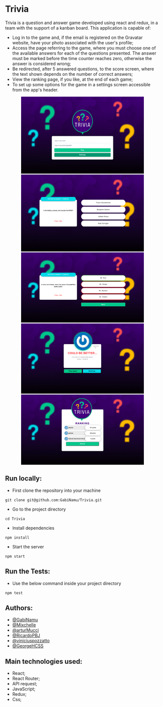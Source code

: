 # Trivia
Trivia is a question and answer game developed using react and redux, in a team with the support of a kanban board. This application is capable of:

- Log in to the game and, if the email is registered on the Gravatar website, have your photo associated with the user's profile;
- Access the page referring to the game, where you must choose one of the available answers for each of the questions presented. The answer must be marked before the time counter reaches zero, otherwise the answer is considered wrong;
- Be redirected, after 5 answered questions, to the score screen, where the text shown depends on the number of correct answers;
- View the ranking page, if you like, at the end of each game;
- To set up some options for the game in a settings screen accessible from the app's header.

<div align="center" display="inline">
<img src="./src/images/login.png" alt="login" width="400px" height="250px">
<img src="./src/images/game.png" alt="wallet" width="400px" height="250px">
<img src="./src/images/game-end.png" alt="login" width="400px" heigth="450px">
<img src="./src/images/feedback.png" alt="wallet" width="400px" heigth="450px">
<img src="./src/images/ranking.png" alt="login" width="400px" heigth="450px">
</div>

## Run locally:
- First clone the repository into your machine

```
git clone git@github.com:GabiNamu/Trivia.git
```

- Go to the project directory
```
cd Trivia
```

- Install dependencies

```
npm install
```
- Start the server
```
npm start
```
## Run the Tests:
- Use the below command inside your project directory
```
npm test
```
## Authors:
 - [@GabiNamu](https://www.github.com/GabiNamu)
 - [@Mixchelle](https://www.github.com/Mixchelle)
 - [@arturMucci](https://www.github.com/arturMucci)
 - [@RicardoPBJ](https://www.github.com/RicardoPBJ)
 - [@viniciuspozzatto](https://www.github.com/viniciuspozzatto)
 - [@GeorgeHCSS](https://www.github.com/GeorgeHCSS)

## Main technologies used:
- React;
- React Router;
- API request;
- JavaScript;
- Redux;
- Css;


